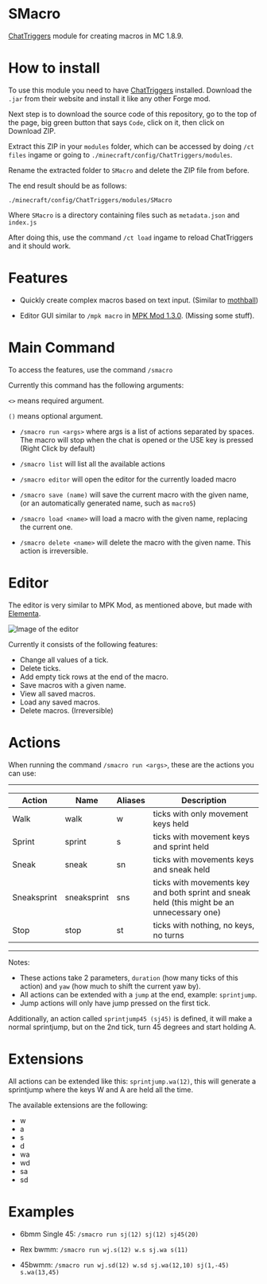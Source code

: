 # SMacro

[ChatTriggers](https://www.chattriggers.com/) module for creating macros in MC 1.8.9.

# How to install

To use this module you need to have [ChatTriggers](https://www.chattriggers.com/) installed. Download the `.jar` from their website and install it like any other Forge mod.

Next step is to download the source code of this repository, go to the top of the page, big green button that says `Code`, click on it, then click on Download ZIP.

Extract this ZIP in your `modules` folder, which can be accessed by doing `/ct files` ingame or going to `./minecraft/config/ChatTriggers/modules`.

Rename the extracted folder to `SMacro` and delete the ZIP file from before.

The end result should be as follows:

`./minecraft/config/ChatTriggers/modules/SMacro`

Where `SMacro` is a directory containing files such as `metadata.json` and `index.js`

After doing this, use the command `/ct load` ingame to reload ChatTriggers and it should work.

# Features

- Quickly create complex macros based on text input. (Similar to [mothball](https://github.com/CyrenArkade/mothball))

- Editor GUI similar to `/mpk macro` in [MPK Mod 1.3.0](https://github.com/kurrycat2004/MpkMod). (Missing some stuff).

# Main Command

To access the features, use the command `/smacro`

Currently this command has the following arguments:

`<>` means required argument.

`()` means optional argument.

- `/smacro run <args>` where args is a list of actions separated by spaces. The macro will stop when the chat is opened or the USE key is pressed (Right Click by default)

- `/smacro list` will list all the available actions

- `/smacro editor` will open the editor for the currently loaded macro

- `/smacro save (name)` will save the current macro with the given name, (or an automatically generated name, such as `macro5`)

- `/smacro load <name>` will load a macro with the given name, replacing the current one.

- `/smacro delete <name>` will delete the macro with the given name. This action is irreversible.

# Editor

The editor is very similar to MPK Mod, as mentioned above, but made with [Elementa](https://github.com/EssentialGG/Elementa).

![Image of the editor](https://i.imgur.com/lWiQr97.png "Editor")

Currently it consists of the following features:

- Change all values of a tick.
- Delete ticks.
- Add empty tick rows at the end of the macro.
- Save macros with a given name.
- View all saved macros.
- Load any saved macros.
- Delete macros. (Irreversible)

# Actions

When running the command `/smacro run <args>`, these are the actions you can use:

---

| Action | Name | Aliases | Description |
|--------|------|---------|-------------|
| Walk   | walk | w       | ticks with only movement keys held
| Sprint | sprint | s | ticks with movement keys and sprint held 
| Sneak  | sneak | sn | ticks with movements keys and sneak held
| Sneaksprint | sneaksprint | sns | ticks with movements key and both sprint and sneak held (this might be an unnecessary one)
| Stop | stop | st | ticks with nothing, no keys, no turns
---

Notes:

- These actions take 2 parameters, `duration` (how many ticks of this action) and `yaw` (how much to shift the current yaw by).
- All actions can be extended with a `jump` at the end, example: `sprintjump`.
- Jump actions will only have jump pressed on the first tick.

Additionally, an action called `sprintjump45 (sj45)` is defined, it will make a normal sprintjump, but on the 2nd tick, turn 45 degrees and start holding A.

# Extensions

All actions can be extended like this: `sprintjump.wa(12)`, this will generate a sprintjump where the keys W and A are held all the time.

The available extensions are the following:

 - w
 - a
 - s
 - d
 - wa
 - wd
 - sa
 - sd

# Examples

- 6bmm Single 45: `/smacro run sj(12) sj(12) sj45(20)`

- Rex bwmm: `/smacro run wj.s(12) w.s sj.wa s(11)`

- 45bwmm: `/smacro run wj.sd(12) w.sd sj.wa(12,10) sj(1,-45) s.wa(13,45)`